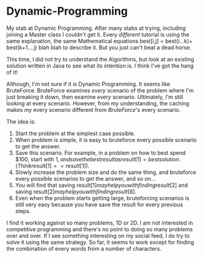 # Dynamic-Programming
My stab at Dynamic Programming. After many stabs at trying, including joining a Master class I couldn't get it.
Every *different* tutorial is using the same explanation, the same Mathematical equations best[i,j] = best(i...k)+ best(k+1....j) blah blah to describe it. But you just can't beat a dead horse.

This time, I did not try to understand the Algorithms, but look at an existing solution written in Java to see what its intention is. I think I've got the hang of it!

Although, I'm not sure if it is Dynamic Programming. It seems like BruteForce. BruteForce examines *every* scenario of the problem where I'm just breaking it down, then examine *every* scenario. Ultimately, I'm still looking at every scenario. However, from my understanding, the caching makes *my* every scenario different from *BruteForce*'s every scenario.

The idea is:
1. Start the problem at the simplest case possible.
2. When problem is simple, it is easy to bruteforce every possible scenario to get the answer.
3. Save this scenario. For example, in a problem on how to best spend $100, start with $1, and save the best result as result[1] = best solution. (Think result[1] == result[$1]).
4. Slowly increase the problem size and do the same thing, and bruteforce every possible scenarios to get the answer, and so on...
5. You will find that saving result[$1] may help you with finding result[$2] and saving result[$2] may help you with finding result[$8].
6. Even when the problem starts getting large, bruteforcing scenarios is still very easy because you have save the result for every previous steps.

I find it working against so many problems, 1D or 2D. I am not interested in competitive programming and there's no point to doing so many problems over and over.
If I see something interesting on my social feed, I do try to solve it using the same strategy. So far, it seems to work except for finding the combination of every words from a number of characters.